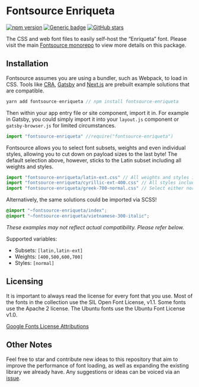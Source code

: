 # Fontsource Enriqueta

[![npm version](https://badge.fury.io/js/fontsource-enriqueta.svg)](https://github.com/DecliningLotus/fontsource) [![Generic badge](https://img.shields.io/badge/fontsource-passing-brightgreen)](https://github.com/DecliningLotus/fontsource) [![GitHub stars](https://img.shields.io/github/stars/DecliningLotus/fontsource.svg?style=social&label=Star&maxAge=2592000)](https://GitHub.com/DecliningLotus/fontsource/stargazers/)

The CSS and web font files to easily self-host the “Enriqueta” font. Please visit the main [Fontsource monorepo](https://github.com/DecliningLotus/fontsource) to view more details on this package.

## Installation

Fontsource assumes you are using a bundler, such as Webpack, to load in CSS. Tools like [CRA](https://create-react-app.dev/), [Gatsby](https://www.gatsbyjs.org/) and [Next.js](https://nextjs.org/) are prebuilt example solutions that are compatible.

```javascript
yarn add fontsource-enriqueta // npm install fontsource-enriqueta
```

Then within your app entry file or site component, import it in. For example in Gatsby, you could simply import it into your `layout.js` component or `gatsby-browser.js` for limited circumstances.

```javascript
import "fontsource-enriqueta" //require("fontsource-enriqueta")
```

Fontsource allows you to select font subsets, weights and even individual styles, allowing you to cut down on payload sizes to the last byte! The default selection above, however, sticks to the Latin subset including all weights and styles.

```javascript
import "fontsource-enriqueta/latin-ext.css" // All weights and styles included.
import "fontsource-enriqueta/cyrillic-ext-400.css" // All styles included.
import "fontsource-enriqueta/greek-700-normal.css" // Select either normal or italic.
```

Alternatively, the same solutions could be imported via SCSS!

```scss
@import "~fontsource-enriqueta/index";
@import "~fontsource-enriqueta/vietnamese-300-italic";
```

_These examples may not reflect actual compatibility. Please refer below._

Supported variables:

- Subsets: `[latin,latin-ext]`
- Weights: `[400,500,600,700]`
- Styles: `[normal]`

## Licensing

It is important to always read the license for every font that you use.
Most of the fonts in the collection use the SIL Open Font License, v1.1. Some fonts use the Apache 2 license. The Ubuntu fonts use the Ubuntu Font License v1.0.

[Google Fonts License Attributions](https://fonts.google.com/attribution)

## Other Notes

Feel free to star and contribute new ideas to this repository that aim to improve the performance of font loading, as well as expanding the existing library we already have. Any suggestions or ideas can be voiced via an [issue](https://github.com/DecliningLotus/fontsource/issues).
